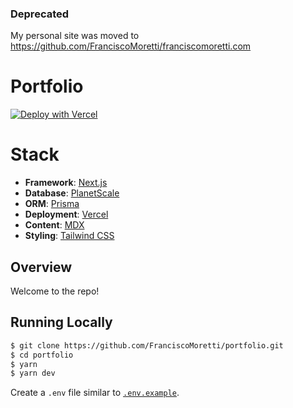 ### Deprecated
My personal site was moved to https://github.com/FranciscoMoretti/franciscomoretti.com

# Portfolio
[![Deploy with Vercel](https://vercel.com/button)](https://vercel.com/new/clone?repository-url=https%3A%2F%2Fgithub.com%2FFranciscoMoretti%2Fportfolio)

# Stack

- **Framework**: [Next.js](https://nextjs.org/)
- **Database**: [PlanetScale](https://planetscale.com)
- **ORM**: [Prisma](https://prisma.io/)
- **Deployment**: [Vercel](https://vercel.com)
- **Content**: [MDX](https://github.com/mdx-js/mdx)
- **Styling**: [Tailwind CSS](https://tailwindcss.com/)

## Overview

Welcome to the repo!

## Running Locally

```bash
$ git clone https://github.com/FranciscoMoretti/portfolio.git
$ cd portfolio
$ yarn
$ yarn dev
```

Create a `.env` file similar to [`.env.example`](https://github.com/leerob/leerob.io/blob/main/.env.example).
